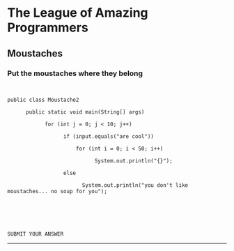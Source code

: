 

# The League of Amazing Programmers


## Moustaches


### Put the moustaches where they belong

```

  
public class Moustache2

      public static void main(String[] args) 

          	for (int j = 0; j < 10; j++) 

                  if (input.equals("are cool"))

                      for (int i = 0; i < 50; i++) 

                            System.out.println("{}");

                  else 

                        System.out.println("you don't like moustaches... no soup for you");

 

  
  

SUBMIT YOUR ANSWER
```
<hr size="3"/>

